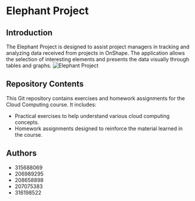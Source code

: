 # Elephant Project

## Introduction
The Elephant Project is designed to assist project managers in tracking and analyzing data received from projects in OnShape. The application allows the selection of interesting elements and presents the data visually through tables and graphs.
![Elephant Project](https://github.com/RaedHadad/Elephant/Elephant-image.jpg)
## Repository Contents
This Git repository contains exercises and homework assignments for the Cloud Computing course. It includes:
- Practical exercises to help understand various cloud computing concepts.
- Homework assignments designed to reinforce the material learned in the course.

## Authors
- 315688069
- 206989295
- 208658898
- 207075383
- 316198522

